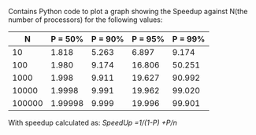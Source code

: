 Contains Python code to plot a graph showing the Speedup against N(the number of processors) for the following values:

| N      | P = 50% | P = 90% | P = 95% | P = 99% |
|--------|--------|--------|--------|--------|
| 10     | 1.818  | 5.263  | 6.897  | 9.174  |
| 100    | 1.980  | 9.174  | 16.806 | 50.251 |
| 1000   | 1.998  | 9.911  | 19.627 | 90.992 |
| 10000  | 1.9998 | 9.991  | 19.962 | 99.020 |
| 100000 | 1.99998| 9.999  | 19.996 | 99.901 |

With speedup calculated as:
_SpeedUp =1/(1-P) +P/n_


